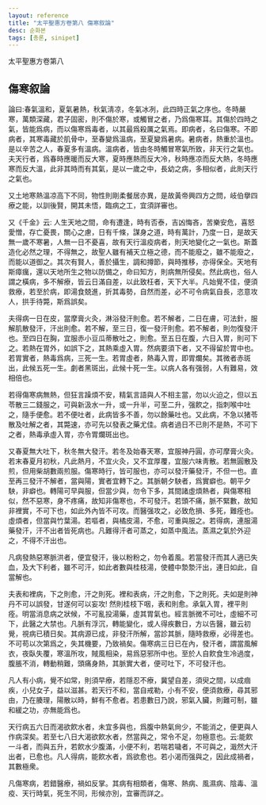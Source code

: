 ```yaml
---
layout: reference
title: "太平聖惠方卷第八 傷寒叙論"
desc: 순화본
tags: [총론, sinipet]
---
```


太平聖惠方卷第八

## 傷寒叙論

論曰:春氣溫和，夏氣暑熱，秋氣淸凉，冬氣冰冽，此四時正氣之序也。冬時嚴寒，萬類深藏，君子固密，則不傷於寒，或觸冒之者，乃爲傷寒耳。其傷於四時之氣，皆能爲病，而以傷寒爲毒者，以其最爲殺厲之氣焉。即病者，名曰傷寒。不即病者，其寒毒藏於肌骨中，至春變爲溫病，至夏變爲暑病。暑病者，熱重於溫也。是以辛苦之人，春夏多有溫病。溫病者，皆由冬時觸冒寒氣所致，非天行之氣也。夫天行者，爲春時應暖而反大寒，夏時應熱而反大冷，秋時應凉而反大熱，冬時應寒而反大溫，此非其時而有其氣，是以一歲之中，長幼之病，多相似者，此則天行之氣也。

又土地寒熱溫凉高下不同，物性則剛柔餐居亦異，是故黃帝興四方之問，岐伯擧四療之能，以訓後賢，開其未悟，臨病之工，宜須詳審也。

又《千金》云: 人生天地之間，命有遭逢，時有否泰，吉凶悔吝，苦樂安危，喜怒愛憎，存亡憂畏，關心之慮，日有千條，謀身之道，時有萬計，乃度一日，是故天無一歲不寒暑，人無一日不憂喜，故有天行溫疫病者，則天地變化之一氣也。斯蓋造化必然之理，不得無之，故聖人雖有補天立極之德，而不能廢之，雖不能廢之，而能以道御之。其次有賢人，善於攝生，調和撙節，與時推移，亦得保全。天地有斯瘴癘，還以天地所生之物以防備之，命曰知方，則病無所侵矣。然此病也，俗人謂之橫病，多不解療，皆云日滿自差，以此致枉者，天下大半。凡始覺不佳，便須救療，若至於病，即湯食兢進，折其毒勢，自然而差，必不可令病氣自長，恣意攻人，拱手待斃，斯爲誤矣。

夫得病一日在皮，當摩膏火灸，淋浴發汗則愈。若不解者，二日在膚，可法針，服解肌散發汗，汗出則愈。若不解，至三日，復一發汗則愈。若不解者，則勿復發汗也。至四日在胸，宜服赤小豆瓜蒂散吐之，則愈。至五日在腹，六日入胃，則可下之。若熱在胃外，如誤下之，其熱乘虛入胃。然病要須下者，又不得留於胃中也。若胃實者，熱毒爲病，三死一生。若胃虛者，熱毒入胃，即胃爛矣。其微者赤斑出，此候五死一生。劇者黑斑出，此候十死一生。以病人各有强弱，人有難易，效相倍也。

若得傷寒病無熱，但狂言躁煩不安，精氣言語與人不相主當，勿以火迫之，但以五苓散三二錢服之，可與新汲水一升，或一升半，可至二升，强飮之，指刺喉中吐之，隨手便愈。若不便吐者，此病皆多不善，勿以餘藥吐也。又此病，不急以猪苓散及吐解之者，其斃速，亦可先以發表之藥尤佳。病者過日不已則不是熱，不可下之者，熱毒承虛入胃，亦令胃爛斑出也。

又春夏無大吐下，秋冬無大發汗。若冬及始春天寒，宜服神丹圓，亦可摩膏火灸。若末春夏月初秋，凡此熱月，不宜火灸，又不宜厚覆，宜服六味靑散。若無圓散及煎，但用柴胡數兩煎服。傷寒時行，皆可服也，亦可以發汗藥發汗，不但一也。直至再三發汗不解者，當與陽，實者宜轉下之。其脈朝夕駚者，爲實癖也。朝平夕駚，非癖也。轉陽可早與服，但當少與，勿令下多，其間諸虛煩熱者，與傷寒相似，然不惡寒，身不疼痛，故知非傷寒也，不可發汗。若頭不痛，脈不緊數，故知非裡實，不可下也，如此外內皆不可攻。而醫强攻之，必致危損、多死，難痊也。虛煩者，但當與竹葉湯。若嘔者，與橘皮湯，不愈，可重與服之。若得病，連服湯藥發汗，汗不出者皆死病也。凡難得汗者可蒸之，如蒸中風法。蒸濕之氣於外迎之，不得不汗出也。

凡病發熱惡寒脈洪者，便宜發汗，後以粉粉之，勿令着風。若當發汗而其人適已失血，及大下利者，雖不可汗，如此者數與桂枝湯，使體中漐漐汗出，連日如此，自當解也。

夫表和裡病，下之則愈，汗之則死。裡和表病，汗之則愈，下之則死。夫如是則神丹不可以誤發，甘遂何可以妄攻! 然則桂枝下咽，表和則愈。承氣入胃，裡平則痊。明當消息病之狀候，不可亂投湯藥，虛其胃氣也。經言脈微不可吐，虛細不可下，此醫之大禁也。凡脈有浮沉，轉能變化，或人得疾數日，方以告醫，雖云初覺，視病已積日矣。其病源已成，非發汗所解，當診其脈，隨時救療，必得差也。不可苟以次第爲之，失其機要，乃致禍矣。傷寒病三日已在內，發汗者，謂當風解衣，夜臥失覆，寒溫所攻，賊風相染，易爲惡邪所中也。至於人自飮食生冷過度，腹脹不消，轉動稍難，頭痛身熱，其脈實大者，便可吐下，不可發汗也。

凡人有小病，覺不如常，則須早療，若隱忍不療，冀望自差，須臾之間，以成痼疾，小兒女子，益以滋甚。若天行不和，當自戒勒，小有不安，便須救療，尋其邪由，乃在腠理，陽散以時，鮮有不愈者。若患數日乃說，邪氣入臟，則難可制，雖和緩之功，亦無能爲也。

天行病五六日而渴欲飮水者，未宜多與也，爲腹中熱氣尙少，不能消之，便更與人作病深矣。若至七八日大渴欲飮水者，然當與之，常令不足，勿極意也。云:能飮一斗者，而與五升，若飮水少腹滿，小便不利，若喘若噦者，不可與之，濈然大汗出者，已愈也。凡人得病，能飮水者，爲欲愈也。若小渴而强與之，因此成禍者，其數極衆。

凡傷寒病，若錯醫療，禍如反掌。其病有相類者，傷寒、熱病、風濕病、陰毒、溫疫、天行時氣，死生不同，形候亦別，宜審而詳之。
